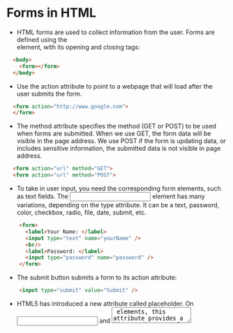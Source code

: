 # Forms in HTML
* HTML forms are used to collect information from the user. Forms are defined using the <form> element, with its opening and closing tags:
  
``` html
  <body>
    <form></form>
  </body>
```
  
* Use the action attribute to point to a webpage that will load after the user submits the form. 
  
``` html
  <form action="http://www.google.com">
  </form>
```
* The method attribute specifies the method (GET or POST) to be used when forms are submitted. When we use GET, the form data will be visible in the page address. We use POST if the form is updating data, or includes sensitive information, the submitted data is not visible in page address.

``` html
  <form action="url" method="GET">
  <form action="url" method="POST">
```
* To take in user input, you need the corresponding form elements, such as text fields. The <input> element has many variations, depending on the type attribute. It can be a text, password, color, checkbox, radio, file, date, submit, etc.

``` html
    <form>
      <label>Your Name: </label>
      <input type="text" name="yourName" />
      <br/>
      <label>Password: </label>
      <input type="password" name="password" />
    </form>
```
* The submit button submits a form to its action attribute:

``` html
    <input type="submit" value="Submit" />
```
    
* HTML5 has introduced a new attribute called placeholder. On <input> and <textarea> elements, this attribute provides a hint to the user of what information can be entered into the field.

``` html
    <label> Your Message </label>
    <textarea name="name" rows="8" cols="30"></textarea>
```
 
